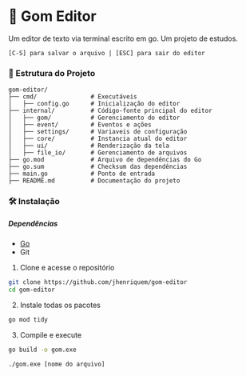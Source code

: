 # 🚀 Gom Editor  

Um editor de texto via terminal escrito em go. Um projeto de estudos. 

```[C-S] para salvar o arquivo | [ESC] para sair do editor```

### 📂 Estrutura do Projeto
```
gom-editor/
├── cmd/               # Executáveis 
│   ├── config.go      # Inicialização do editor
├── internal/          # Código-fonte principal do editor
│   ├── gom/           # Gerenciamento do editor
│   ├── event/         # Eventos e ações
│   ├── settings/      # Variaveis de configuração 
│   ├── core/          # Instancia atual do editor
│   ├── ui/            # Renderização da tela 
│   ├── file_io/       # Gerenciamento de arquivos   
├── go.mod             # Arquivo de dependências do Go
├── go.sum             # Checksum das dependências
├── main.go            # Ponto de entrada
├── README.md          # Documentação do projeto
```

### 🛠 Instalação

##### Dependências
- [Go](https://go.dev/)
- Git

1.  Clone e acesse o repositório 
```bash
git clone https://github.com/jhenriquem/gom-editor
cd gom-editor
```

2. Instale todas os pacotes
```bash
go mod tidy
```
3. Compile e execute 
```bash
go build -o gom.exe 

./gom.exe [nome do arquivo] 
```


